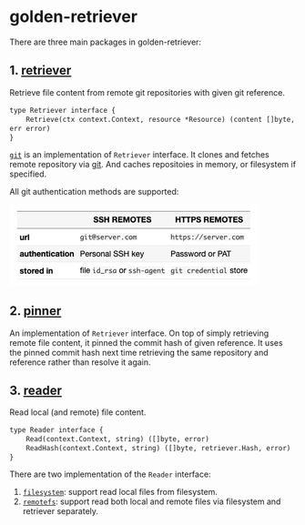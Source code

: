 # golden-retriever

There are three main packages in golden-retriever:

## 1. [retriever](./retriever)

Retrieve file content from remote git repositories with given git reference.

```
type Retriever interface {
	Retrieve(ctx context.Context, resource *Resource) (content []byte, err error)
}
```

[`git`](./retriever/git) is an implementation of `Retriever` interface. It clones and fetches remote repository via [git](https://git-scm.com/). And caches repositoies in memory, or filesystem if specified.

All git authentication methods are supported:

![git authentication methods](git_auth_methods.png)


## 2. [pinner](./pinner)

An implementation of `Retriever` interface. On top of simply retrieving remote file content, it pinned the commit hash of given reference. It uses the pinned commit hash next time retrieving the same repository and reference rather than resolve it again.


## 3. [reader](./reader)

Read local (and remote) file content.

```
type Reader interface {
	Read(context.Context, string) ([]byte, error)
	ReadHash(context.Context, string) ([]byte, retriever.Hash, error)
}
```

There are two implementation of the `Reader` interface:
1. [`filesystem`](./reader/filesystem): support read local files from filesystem.
2. [`remotefs`](./reader/remotefs): support read both local and remote files via filesystem and retriever separately.
